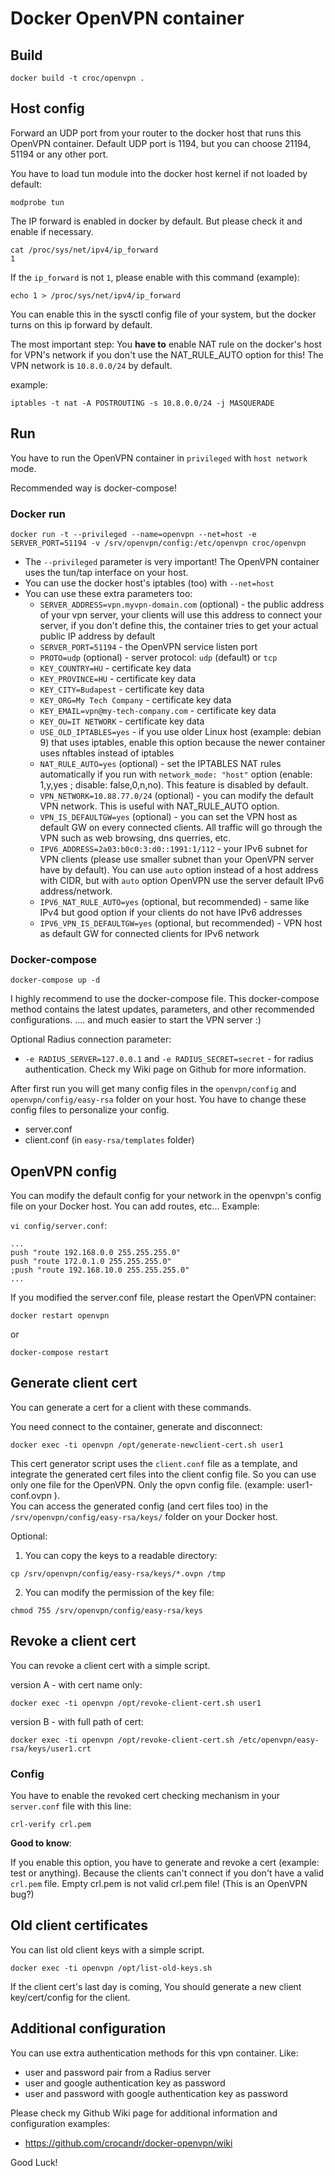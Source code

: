# Docker OpenVPN container

## Build

```
docker build -t croc/openvpn .
```

## Host config

Forward an UDP port from your router to the docker host that runs this OpenVPN container.
Default UDP port is 1194, but you can choose 21194, 51194 or any other port.

You have to load tun module into the docker host kernel if not loaded by default:

```
modprobe tun
```

The IP forward is enabled in docker by default. But please check it and enable if necessary.

```
cat /proc/sys/net/ipv4/ip_forward
1
```

If the `ip_forward` is not `1`, please enable with this command (example):

```
echo 1 > /proc/sys/net/ipv4/ip_forward
```

You can enable this in the sysctl config file of your system, but the docker turns on this ip forward by default.

The most important step:
You **have to** enable NAT rule on the docker's host for VPN's network if you don't use the NAT_RULE_AUTO option for this!
The VPN network is `10.8.0.0/24` by default.

example:
```
iptables -t nat -A POSTROUTING -s 10.8.0.0/24 -j MASQUERADE
```

## Run

You have to run the OpenVPN container in `privileged` with `host network` mode.

Recommended way is docker-compose!

### Docker run

```
docker run -t --privileged --name=openvpn --net=host -e SERVER_PORT=51194 -v /srv/openvpn/config:/etc/openvpn croc/openvpn
```

  - The `--privileged` parameter is very important! The OpenVPN container uses the tun/tap interface on your host.
  - You can use the docker host's iptables (too) with `--net=host`
  - You can use these extra parameters too:
      - `SERVER_ADDRESS=vpn.myvpn-domain.com` (optional) - the public address of your vpn server, your clients will use this address to connect your server, if you don't define this, the container tries to get your actual public IP address by default
      - `SERVER_PORT=51194` - the OpenVPN service listen port
      - `PROTO=udp` (optional) - server protocol: `udp` (default) or `tcp`
      - `KEY_COUNTRY=HU` - certificate key data
      - `KEY_PROVINCE=HU` - certificate key data
      - `KEY_CITY=Budapest` - certificate key data
      - `KEY_ORG=My Tech Company` - certificate key data
      - `KEY_EMAIL=vpn@my-tech-company.com` - certificate key data
      - `KEY_OU=IT NETWORK` - certificate key data
      - `USE_OLD_IPTABLES=yes` - if you use older Linux host (example: debian 9) that uses iptables, enable this option because the newer container uses nftables instead of iptables
      - `NAT_RULE_AUTO=yes` (optional) - set the IPTABLES NAT rules automatically if you run with `network_mode: "host"` option (enable: 1,y,yes ; disable: false,0,n,no). This feature is disabled by default.
      - `VPN_NETWORK=10.88.77.0/24` (optional) - you can modify the default VPN network. This is useful with NAT_RULE_AUTO option.
      - `VPN_IS_DEFAULTGW=yes` (optional) - you can set the VPN host as default GW on every connected clients. All traffic will go through the VPN such as web browsing, dns querries, etc.
      - `IPV6_ADDRESS=2a03:b0c0:3:d0::1991:1/112` - your IPv6 subnet for VPN clients (please use smaller subnet than your OpenVPN server have by default). You can use `auto` option instead of a host address with CIDR, but with `auto` option OpenVPN use the server default IPv6 address/network.
      - `IPV6_NAT_RULE_AUTO=yes` (optional, but recommended) - same like IPv4 but good option if your clients do not have IPv6 addresses
      - `IPV6_VPN_IS_DEFAULTGW=yes` (optional, but recommended) - VPN host as default GW for connected clients for IPv6 network

### Docker-compose

```
docker-compose up -d
```

I highly recommend to use the docker-compose file. This docker-compose method contains the latest updates, parameters, and other recommended configurations. .... and much easier to start the VPN server :)

Optional Radius connection parameter:
  - `-e RADIUS_SERVER=127.0.0.1` and `-e RADIUS_SECRET=secret` - for radius authentication. Check my Wiki page on Github for more information.

After first run you will get many config files in the `openvpn/config` and `openvpn/config/easy-rsa` folder on your host. You have to change these config files to personalize your config.

  - server.conf
  - client.conf (in `easy-rsa/templates` folder)


## OpenVPN config

You can modify the default config for your network in the openvpn's config file on your Docker host.
You can add routes, etc... Example:

`vi config/server.conf`:

```
...
push "route 192.168.0.0 255.255.255.0"
push "route 172.0.1.0 255.255.255.0"
;push "route 192.168.10.0 255.255.255.0"
...
```

If you modified the server.conf file, please restart the OpenVPN container:

```
docker restart openvpn
```
or
```
docker-compose restart
```

## Generate client cert

You can generate a cert for a client with these commands.

You need connect to the container, generate and disconnect:

```
docker exec -ti openvpn /opt/generate-newclient-cert.sh user1
```

This cert generator script uses the `client.conf` file as a template, and integrate the generated cert files into the client config file. So you can use only one file for the OpenVPN. Only the opvn config file. (example: user1-conf.ovpn ).  
You can access the generated config (and cert files too) in the `/srv/openvpn/config/easy-rsa/keys/` folder on your Docker host.

Optional:

  1. You can copy the keys to a readable directory:
```
cp /srv/openvpn/config/easy-rsa/keys/*.ovpn /tmp
```
  2. You can modify the permission of the key file:
```
chmod 755 /srv/openvpn/config/easy-rsa/keys
```

## Revoke a client cert

You can revoke a client cert with a simple script.

version A - with cert name only:
```
docker exec -ti openvpn /opt/revoke-client-cert.sh user1 
```

version B - with full path of cert:
```
docker exec -ti openvpn /opt/revoke-client-cert.sh /etc/openvpn/easy-rsa/keys/user1.crt 
```

### Config

You have to enable the revoked cert checking mechanism in your `server.conf` file with this line:
```
crl-verify crl.pem
```

**Good to know**:

If you enable this option, you have to generate and revoke a cert (example: test or anything).
Because the clients can't connect if you don't have a valid `crl.pem` file. Empty crl.pem is not valid crl.pem file! (This is an OpenVPN bug?)

## Old client certificates

You can list old client keys with a simple script.

```
docker exec -ti openvpn /opt/list-old-keys.sh
```

If the client cert's last day is coming, You should generate a new client key/cert/config for the client.

## Additional configuration

You can use extra authentication methods for this vpn container. Like:

  - user and password pair from a Radius server
  - user and google authentication key as password
  - user and password with google authentication key as password

Please check my Github Wiki page for additional information and configuration examples:
  - https://github.com/crocandr/docker-openvpn/wiki




Good Luck!
